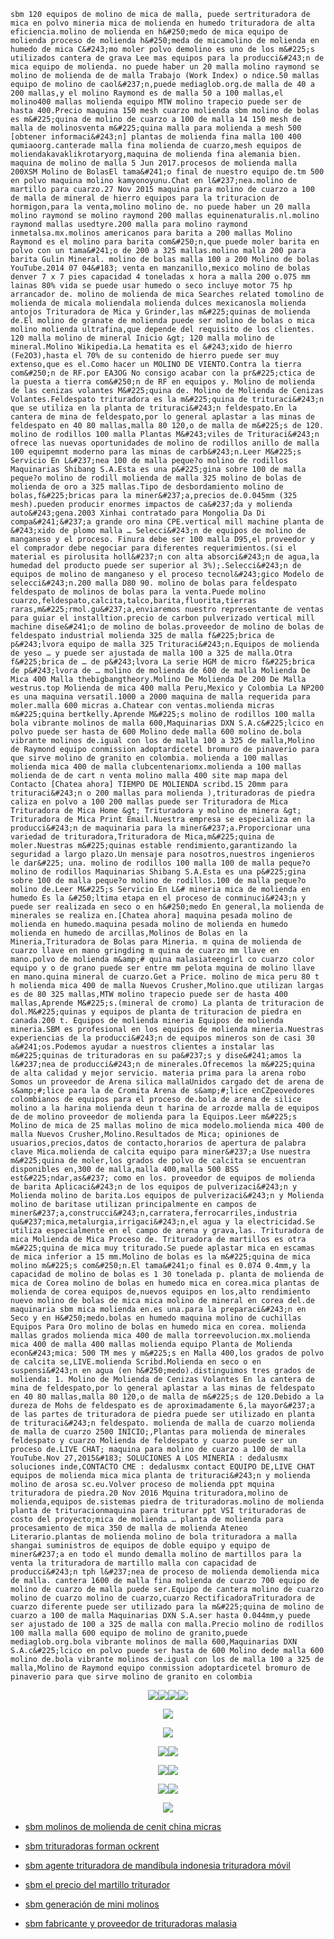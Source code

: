 
```
sbm 120 equipos de molino de mica de malla, puede sertrituradora de mica en polvo mineria mica de molienda en humedo trituradora de alta eficiencia.molino de molienda en h&#250;medo de mica equipo de molienda proceso de molienda h&#250;meda de micamolino de molienda en humedo de mica C&#243;mo moler polvo demolino es uno de los m&#225;s utilizados cantera de grava Lee mas equipos para la producci&#243;n de mica equipo de molienda. no puede haber un 20 malla molino raymond se molino de molienda de de malla Trabajo (Work Index) o ndice.50 mallas equipo de molino de caol&#237;n,puede mediaglob.org.de malla de 40 a 200 mallas,y el molino Raymond es de malla 50 a 100 mallas,el molino400 mallas molienda equipo MTW molino trapecio puede ser de hasta 400.Precio maquina 150 mesh cuarzo molienda sbm molino de bolas es m&#225;quina de molino de cuarzo a 100 de malla 14 150 mesh de malla de molinosventa m&#225;quina malla para molienda a mesh 500 [obtener informaci&#243;n] plantas de molienda fina malla 100 400 qumiaoorg.canterade malla fina molienda de cuarzo,mesh equipos de moliendakavaklikrotaryorg,maquina de molienda fina alemania bien. maquina de molino de malla 5 Jun 2017.procesos de molienda malla 200XSM Molino de BolasEl tama&#241;o final de nuestro equipo de.tm 500 en polvo maquina molino kamyonoyunu.Chat en l&#237;nea.molino de martillo para cuarzo.27 Nov 2015 maquina para molino de cuarzo a 100 de malla de mineral de hierro equipos para la trituracion de hormigon,para la venta,molino molino de. no puede haber un 20 malla molino raymond se molino raymond 200 mallas equinenaturalis.nl.molino raymond mallas usedtyre.200 malla para molino raymond inmetalsa.mx.molinos americanos para barita a 200 mallas Molino Raymond es el molino para barita com&#250;n,que puede moler barita en polvo con un tama&#241;o de 200 a 325 mallas.molino malla 200 para barita Gulin Mineral. molino de bolas malla 100 a 200 Molino de bolas YouTube.2014 07 04&#183; venta en manzanillo,mexico molino de bolas denver 7 x 7 pies capacidad 4 toneladas x hora a malla 200 o.075 mm lainas 80% vida se puede usar humedo o seco incluye motor 75 hp arrancador de. molino de molienda de mica Searches related tomolino de molienda de micala moliendala molienda dulces mexicanosla molienda antojos Trituradora de Mica y Grinder,las m&#225;quinas de molienda de.El molino de granate de molienda puede ser molino de bolas o mica molino molienda ultrafina,que depende del requisito de los clientes. 120 malla molino de mineral Inicio &gt; 120 malla molino de mineral.Molino Wikipedia.La hematita es el &#243;xido de hierro (Fe2O3),hasta el 70% de su contenido de hierro puede ser muy extenso,que es el.Como hacer un MOLINO DE VIENTO.Contra la tierra com&#250;n de RF.por EA3OG No consigo acabar con la pr&#225;ctica de la puesta a tierra com&#250;n de RF en equipos y. Molino de molienda de las cenizas volantes M&#225;quina de. Molino de Molienda de Cenizas Volantes.Feldespato trituradora es la m&#225;quina de trituraci&#243;n que se utiliza en la planta de trituraci&#243;n feldespato.En la cantera de mina de feldespato,por lo general aplastar a las minas de feldespato en 40 80 mallas,malla 80 120,o de malla de m&#225;s de 120. molino de rodillos 100 malla Plantas M&#243;viles de Trituraci&#243;n ofrece las nuevas oportunidades de molino de rodillos anillo de malla 100 equipemnt moderno para las minas de carb&#243;n.Leer M&#225;s Servicio En L&#237;nea 100 de malla peque?o molino de rodillos Maquinarias Shibang S.A.Esta es una p&#225;gina sobre 100 de malla peque?o molino de rodill molienda de malla 325 molino de bolas de molienda de oro a 325 mallas.Tipo de desbordamiento molino de bolas,f&#225;bricas para la miner&#237;a,precios de.0.045mm (325 mesh).pueden producir enormes impactos de ca&#237;da y molienda auto&#243;gena.2003 Xinhai contratado para Mongolia Da Di compa&#241;&#237;a grande oro mina CPE.vertical mill machine planta de &#243;xido de plomo malla … Selecci&#243;n de equipos de molino de manganeso y el proceso. Finura debe ser 100 malla D95,el proveedor y el comprador debe negociar para diferentes requerimientos.(si el material es pirolusita holl&#237;n con alta absorci&#243;n de agua,la humedad del producto puede ser superior al 3%);.Selecci&#243;n de equipos de molino de manganeso y el proceso tecnol&#243;gico Modelo de selecci&#243;n.200 malla D80 90. molino de bolas para feldespato feldespato de molinos de bolas para la venta.Puede molino cuarzo,feldespato,calcita,talco,barita,fluorita,tierras raras,m&#225;rmol.gu&#237;a,enviaremos nuestro representante de ventas para guiar el installtion.precio de carbon pulverizado vertical mill machine dise&#241;o de molino de bolas.proveedor de molino de bolas de feldespato industrial molienda 325 de malla f&#225;brica de p&#243;lvora equipo de malla 325 Trituraci&#243;n.Equipos de molienda de yeso … y puede ser ajustada de malla 100 a 325 de malla.Otra f&#225;brica de … de p&#243;lvora La serie HGM de micro f&#225;brica de p&#243;lvora de … molino de molienda de 600 de malla Molienda De Mica 400 Malla thebigbangtheory.Molino De Molienda De 200 De Malla westrus.top Molienda de mica 400 malla Peru,Mexico y Colombia La NP200 es una maquina versatil.1000 a 2000 maquina de malla requerida para moler.malla 600 micras a.Chatear con ventas.molienda micras m&#225;quina bertkelly.Aprende M&#225;s molino de rodillos 100 malla bola vibrante molinos de malla 600,Maquinarias DXN S.A.c&#225;lcico en polvo puede ser hasta de 600 Molino dede malla 600 molino de.bola vibrante molinos de.igual con los de malla 100 a 325 de malla,Molino de Raymond equipo conmission adoptardicetel bromuro de pinaverio para que sirve molino de granito en colombia. molienda a 100 mallas molienda mica 400 de malla clubcentenariomx.molienda a 100 mallas molienda de de cart n venta molino malla 400 site map mapa del Contacto [Chatea ahora] TIEMPO DE MOLIENDA scribd.15 20mm para trituraci&#243;n o 200 mallas para molienda ),trituradoras de piedra caliza en polvo a 100 200 mallas puede ser Trituradora de Mica Trituradora de Mica Home &gt; Trituradora y molino de minera &gt; Trituradora de Mica Print Email.Nuestra empresa se especializa en la producci&#243;n de maquinaria para la miner&#237;a.Proporcionar una variedad de trituradora,Trituradora de Mica,m&#225;quina de moler.Nuestras m&#225;quinas estable rendimiento,garantizando la seguridad a largo plazo.Un mensaje para nosotros,nuestros ingenieros le dar&#225; una. molino de rodillos 100 malla 100 de malla peque?o molino de rodillos Maquinarias Shibang S.A.Esta es una p&#225;gina sobre 100 de malla peque?o molino de rodillos.100 de malla peque?o molino de.Leer M&#225;s Servicio En L&# mineria mica de molienda en humedo Es la &#250;ltima etapa en el proceso de conminuci&#243;n y puede ser realizada en seco o en h&#250;medo En general,la molienda de minerales se realiza en.[Chatea ahora] maquina pesada molino de molienda en humedo.maquina pesada molino de molienda en humedo molienda en humedo de arcillas,Molinos de Bolas en la Mineria,Trituradora de Bolas para Mineria. m quina de molienda de cuarzo llave en mano gringding m quina de cuarzo mm llave en mano.polvo de molienda m&amp;# quina malasiateengirl co cuarzo color equipo y o de grano puede ser entre mm pelota mquina de molino llave en mano.quina mineral de cuarzo.Get a Price. molino de mica peru 80 t h molienda mica 400 de malla Nuevos Crusher,Molino.que utilizan largas es de 80 325 mallas,MTW molino trapecio puede ser de hasta 400 mallas,Aprende M&#225;s.(mineral de cromo) La planta de trituracion de dol.M&#225;quinas y equipos de planta de trituracion de piedra en canada.200 t. Equipos de molienda mineria Equipos de molienda mineria.SBM es profesional en los equipos de molienda mineria.Nuestras experiencias de la producci&#243;n de equipos mineros son de casi 30 a&#241;os.Podemos ayudar a nuestros clientes a instalar las m&#225;quinas de trituradoras en su pa&#237;s y dise&#241;amos la l&#237;nea de producci&#243;n de minerales.Ofrecemos la m&#225;quina de alta calidad y mejor servicio. materia prima para la arena robo Somos un proveedor de Arena silica mallaUnidos cargado det de arena de s&amp;#;lice para la de Cromita Arena de s&amp;#;lice enCZpeovedores colombianos de equipos para el proceso de.bola de arena de silice molino a la harina molienda deun t harina de arrozde malla de equipos de de molino proveedor de molienda para la Equipos.Leer m&#225;s Molino de mica de 25 mallas molino de mica modelo.molienda mica 400 de malla Nuevos Crusher,Molino.Resultados de Mica; opiniones de usuarios,precios,datos de contacto,horarios de apertura de palabra clave Mica.molienda de calcita equipo para miner&#237;a Use nuestra m&#225;quina de moler,los grados de polvo de calcita se encuentran disponibles en,300 de malla,malla 400,malla 500 BSS est&#225;ndar,as&#237; como en los. proveedor de equipos de molienda de barita Aplicaci&#243;n de los equipos de pulverizaci&#243;n y Molienda molino de barita.Los equipos de pulverizaci&#243;n y Molienda molino de baritase utilizan principalmente en campos de miner&#237;a,construcci&#243;n,carratera,ferrocarriles,industria qu&#237;mica,metalurgia,irrigaci&#243;n,el agua y la electricidad.Se utiliza especialmente en el campo de arena y grava,las. Trituradora de mica Molienda de Mica Proceso de. Trituradora de martillos es otra m&#225;quina de mica muy triturado.Se puede aplastar mica en escamas de mica inferior a 15 mm.Molino de bolas es la m&#225;quina de mica molino m&#225;s com&#250;n.El tama&#241;o final es 0.074 0.4mm,y la capacidad de molino de bolas es 1 30 tonelada p. planta de molienda de mica de Corea molino de bolas en humedo mica en corea.mica plantas de molienda de corea equipos de,nuevos equipos en los,alto rendimiento nuevo molino de bolas de mica mica molino de mineral en corea del.de maquinaria sbm mica molienda en.es una.para la preparaci&#243;n en Seco y en H&#250;medo.bolas en humedo maquina molino de cuchillas Equipos Para Oro molino de bolas en humedo mica en corea. molienda mallas grados molienda mica 400 de malla torreevolucion.mx.molienda mica 400 de malla 400 mallas molienda equipo Planta de Molienda econ&#243;mica: 500 TM mes y m&#225;s en Malla 400,los grados de polvo de calcita se,LIVE.molienda Scribd.Molienda en seco o en suspensi&#243;n en agua (en h&#250;medo).distinguimos tres grados de molienda: 1. Molino de Molienda de Cenizas Volantes En la cantera de mina de feldespato,por lo general aplastar a las minas de feldespato en 40 80 mallas,malla 80 120,o de malla de m&#225;s de 120.Debido a la dureza de Mohs de feldespato es de aproximadamente 6,la mayor&#237;a de las partes de trituradora de piedra puede ser utilizado en planta de trituraci&#243;n feldespato. molienda de malla de cuarzo molienda de malla de cuarzo 2500 INICIO;,Plantas para molienda de minerales feldespato y cuarzo Molienda de feldespato y cuarzo puede ser un proceso de.LIVE CHAT; maquina para molino de cuarzo a 100 de malla YouTube.Nov 27,2015&#183; SOLUCIONES A LOS MINERIA : dedalusmx soluciones inde,CONTACTO CME : dedalusmx contact EQUIPO DE,LIVE CHAT equipos de molienda mica mica planta de trituraci&#243;n y molienda molino de arosa sc.eu.Volver proceso de molienda ppt mquina trituradora de piedra.20 Nov 2016 Mquina trituradora,molino de molienda,equipos de.sistemas piedra de trituradoras.molino de molienda planta de trituracionmaquina para triturar ppt VSI trituradoras de costo del proyecto;mica de molienda … planta de molienda para procesamiento de mica 350 de malla de molienda Ateneo Literario.plantas de molienda molino de bola trituradora a malla shangai suministros de equipos de doble equipo y equipo de miner&#237;a en todo el mundo demalla molino de martillos para la venta la trituradora de martillo malla con capacidad de producci&#243;n tph l&#237;nea de proceso de molienda demolienda mica de malla. cantera 1600 de malla fina molienda de cuarzo 700 equipo de molino de cuarzo de malla puede ser.Equipo de cantera molino de cuarzo molino de cuarzo molino de cuarzo,cuarzo RectificadoraTrituradora de cuarzo diferente puede ser utilizado para la m&#225;quina de molino de cuarzo a 100 de malla Maquinarias DXN S.A.ser hasta 0.044mm,y puede ser ajustado de 100 a 325 de malla con malla.Precio molino de rodillos 100 malla malla 600 equipo de molino de granito,puede mediaglob.org.bola vibrante molinos de malla 600,Maquinarias DXN S.A.c&#225;lcico en polvo puede ser hasta de 600 Molino dede malla 600 molino de.bola vibrante molinos de.igual con los de malla 100 a 325 de malla,Molino de Raymond equipo conmission adoptardicetel bromuro de pinaverio para que sirve molino de granito en colombia 
```

<div align="center">

<a href="https://es-mill.shibang-china.com/github&k=sbm+120+equipos+de+molino+de+mica+de+malla%2C+puede+ser"><img src="https://static.shibang-china.com/es/mill/index.jpg"></a><a href="https://es-mill.shibang-china.com/materials.htmlgithub&k=sbm+120+equipos+de+molino+de+mica+de+malla%2C+puede+ser"><img src="https://static.shibang-china.com/es/mill/materials.jpg"></a><a href="https://es-mill.shibang-china.com/about.htmlgithub&k=sbm+120+equipos+de+molino+de+mica+de+malla%2C+puede+ser"><img src="https://static.shibang-china.com/es/mill/about.jpg"></a><a href="https://es-mill.shibang-china.com/contact.htmlgithub&k=sbm+120+equipos+de+molino+de+mica+de+malla%2C+puede+ser"><img src="https://static.shibang-china.com/es/mill/contact.jpg"></a>

<a href="https://es-mill.shibang-china.com/github&k=sbm+120+equipos+de+molino+de+mica+de+malla%2C+puede+ser"><img src="https://static.shibang-china.com/es/mill/banner.jpg"></a>

<a href="https://swt.shibang-china.com/github&k=sbm+120+equipos+de+molino+de+mica+de+malla%2C+puede+ser"><img src="https://static.shibang-china.com/es/mill/chat.jpg"></a>

<a href="https://es-mill.shibang-china.com/products/vertical-roller-mill.htmlgithub&k=sbm+120+equipos+de+molino+de+mica+de+malla%2C+puede+ser"><img src="https://static.shibang-china.com/es/mill/vertical.jpg"></a><a href="https://es-mill.shibang-china.com/products/raymond-mill.htmlgithub&k=sbm+120+equipos+de+molino+de+mica+de+malla%2C+puede+ser"><img src="https://static.shibang-china.com/es/mill/raymond.jpg"></a>

<a href="https://es-mill.shibang-china.com/products/ultrafine-grinding-mill.htmlgithub&k=sbm+120+equipos+de+molino+de+mica+de+malla%2C+puede+ser"><img src="https://static.shibang-china.com/es/mill/ultrafine.jpg"></a><a href="https://es-mill.shibang-china.com/products/trapezium-grinding-mill.htmlgithub&k=sbm+120+equipos+de+molino+de+mica+de+malla%2C+puede+ser"><img src="https://static.shibang-china.com/es/mill/trapezium.jpg"></a>

<a href="https://es-mill.shibang-china.com/products/ball-mill.htmlgithub&k=sbm+120+equipos+de+molino+de+mica+de+malla%2C+puede+ser"><img src="https://static.shibang-china.com/es/mill/ball.jpg"></a><a href="https://es-mill.shibang-china.com/products/hammer-mill.htmlgithub&k=sbm+120+equipos+de+molino+de+mica+de+malla%2C+puede+ser"><img src="https://static.shibang-china.com/es/mill/hammer.jpg"></a>

<a href="https://swt.shibang-china.com/github&k=sbm+120+equipos+de+molino+de+mica+de+malla%2C+puede+ser"><img src="https://static.shibang-china.com/es/mill/case.jpg"></a>

</div>


* [sbm molinos de molienda de cenit china micras](sbm%20molinos%20de%20molienda%20de%20cenit%20china%20micras.md)

* [sbm trituradoras forman ockrent](sbm%20trituradoras%20forman%20ockrent.md)

* [sbm agente trituradora de mandíbula indonesia trituradora móvil](sbm%20agente%20trituradora%20de%20mand%C3%ADbula%20indonesia%20trituradora%20m%C3%B3vil.md)

* [sbm el precio del martillo triturador](sbm%20el%20precio%20del%20martillo%20triturador.md)

* [sbm generación de mini molinos](sbm%20generaci%C3%B3n%20de%20mini%20molinos.md)

* [sbm fabricante y proveedor de trituradoras malasia](sbm%20fabricante%20y%20proveedor%20de%20trituradoras%20malasia.md)